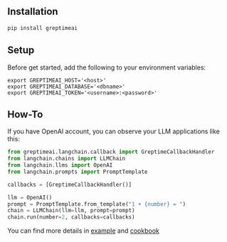 ## Installation

```python
pip install greptimeai
```

## Setup

Before get started, add the following to your environment variables:

```shell
export GREPTIMEAI_HOST='<host>'
export GREPTIMEAI_DATABASE='<dbname>'
export GREPTIMEAI_TOKEN='<username>:<password>'
```

## How-To

If you have OpenAI account, you can observe your LLM applications like this:

```python
from greptimeai.langchain.callback import GreptimeCallbackHandler
from langchain.chains import LLMChain
from langchain.llms import OpenAI
from langchain.prompts import PromptTemplate

callbacks = [GreptimeCallbackHandler()]

llm = OpenAI()
prompt = PromptTemplate.from_template("1 + {number} = ")
chain = LLMChain(llm=llm, prompt=prompt)
chain.run(number=2, callbacks=callbacks)
```

You can find more details in [example](https://github.com/GreptimeTeam/greptimeai/blob/main/examples/langchain.ipynb)
and [cookbook](https://github.com/GreptimeTeam/greptimeai-cookbook/tree/main/examples/langchain)
